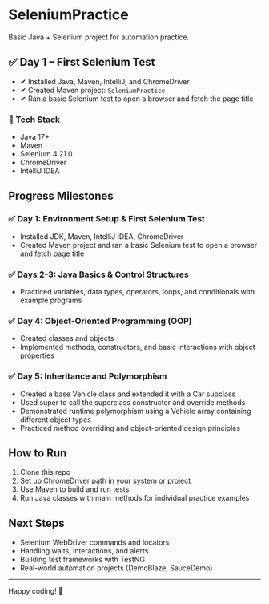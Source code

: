 # SeleniumPractice

Basic Java + Selenium project for automation practice.

## ✅ Day 1 – First Selenium Test

- ✔ Installed Java, Maven, IntelliJ, and ChromeDriver
- ✔ Created Maven project: `SeleniumPractice`
- ✔ Ran a basic Selenium test to open a browser and fetch the page title

### 🔗 Tech Stack
- Java 17+
- Maven
- Selenium 4.21.0
- ChromeDriver
- IntelliJ IDEA

## Progress Milestones

### ✅ Day 1: Environment Setup & First Selenium Test
- Installed JDK, Maven, IntelliJ IDEA, ChromeDriver
- Created Maven project and ran a basic Selenium test to open a browser and fetch page title

### ✅ Days 2-3: Java Basics & Control Structures
- Practiced variables, data types, operators, loops, and conditionals with example programs

### ✅ Day 4: Object-Oriented Programming (OOP)
- Created classes and objects
- Implemented methods, constructors, and basic interactions with object properties

### ✅ Day 5: Inheritance and Polymorphism
- Created a base Vehicle class and extended it with a Car subclass
- Used super to call the superclass constructor and override methods
- Demonstrated runtime polymorphism using a Vehicle array containing different object types
- Practiced method overriding and object-oriented design principles

## How to Run

1. Clone this repo  
2. Set up ChromeDriver path in your system or project  
3. Use Maven to build and run tests  
4. Run Java classes with main methods for individual practice examples  

## Next Steps
- Selenium WebDriver commands and locators  
- Handling waits, interactions, and alerts  
- Building test frameworks with TestNG  
- Real-world automation projects (DemoBlaze, SauceDemo)

---

Happy coding! 🚀
